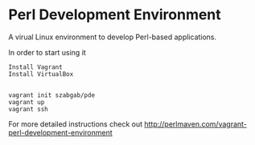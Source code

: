 Perl Development Environment
============

A virual Linux environment to develop Perl-based applications.

In order to start using it

    Install Vagrant
    Install VirtualBox


    vagrant init szabgab/pde
    vagrant up
    vagrant ssh


For more detailed instructions check out http://perlmaven.com/vagrant-perl-development-environment
